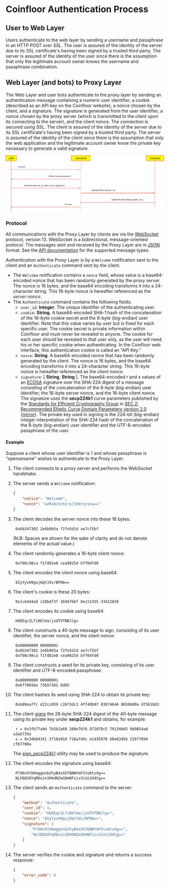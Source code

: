 # Coinfloor Authentication Process

## User to Web Layer

Users authenticate to the web layer by sending a username and passphrase in an HTTP POST over SSL. The user is assured of the identity of the server due to its SSL certificate's having been signed by a trusted third party. The server is assured of the identity of the user since there is the assumption that only the legitimate account owner knows the username and passphrase combination.

## Web Layer (and bots) to Proxy Layer

The Web Layer and user bots authenticate to the proxy layer by sending an authentication message containing a numeric user identifier, a cookie (described as an API key on the Coinfloor website), a nonce chosen by the client, and a signature. The signature is generated from the user identifier, a nonce chosen by the proxy server (which is transmitted to the client upon its connecting to the server), and the client nonce. The connection is secured using SSL. The client is assured of the identity of the server due to its SSL certificate's having been signed by a trusted third party. The server is assured of the identity of the client since there is the assumption that only the web application and the legitimate account owner know the private key necessary to generate a valid signature.

![Proxy Authentication Process](/images/proxy_auth.png)

### Protocol

All communications with the Proxy Layer by clients are via the [WebSocket][IETF RFC 6455] protocol, version 13. WebSocket is a bidirectional, message-oriented protocol. The messages sent and received by the Proxy Layer are in [JSON][IETF RFC 4627] format. See the [API documentation][API] for the supported message types.

Authentication with the Proxy Layer is by a `Welcome` notification sent to the client and an `Authenticate` command sent by the client.

* The `Welcome` notification contains a `nonce` field, whose value is a base64-encoded nonce that has been randomly generated by the proxy server. The nonce is 16 bytes, and the base64 encoding transforms it into a 24-character string. This 16-byte nonce is hereafter referenced as the *server nonce*.
* The `Authenticate` command contains the following fields:
	* `user_id`: **Integer**. The unique identifier of the authenticating user.
	* `cookie`: **String**. A base64-encoded SHA-1 hash of the concatenation of the 16-byte cookie secret and the 8-byte (big-endian) user identifier. Note that this value varies by user but is fixed for each specific user. The cookie secret is private information within Coinfloor and must never be revealed to anyone. The cookie for each user should be revealed to that user only, as the user will need his or her specific cookie when authenticating. In the Coinfloor web interface, this authentication cookie is called an "API Key."
	* `nonce`: **String**. A base64-encoded nonce that has been randomly generated by the client. The nonce is 16 bytes, and the base64 encoding transforms it into a 24-character string. This 16-byte nonce is hereafter referenced as the *client nonce*.
	* `signature`: [ **String**, **String** ]. The base64-encoded *r* and *s* values of an [ECDSA][] signature over the SHA-224 digest of a message consisting of the concatenation of the 8-byte (big-endian) user identifier, the 16-byte server nonce, and the 16-byte client nonce. The signature uses the **secp224k1** curve parameters published by the [Standards for Efficient Cryptography Group][SECG] in [SEC 2: Recommended Elliptic Curve Domain Parameters version 2.0][SEC2] ([mirror][SEC2-mirror]). The private key used in signing is the 224-bit (big-endian) integer interpretation of the SHA-224 hash of the concatenation of the 8-byte (big-endian) user identifier and the UTF-8-encoded passphrase of the user.

#### Example

Suppose a client whose user identifier is 1 and whose passphrase is "opensesame" wishes to authenticate to the Proxy Layer.

1. The client connects to a proxy server and performs the WebSocket handshake.

1. The server sends a `Welcome` notification:

	```json
	{
		"notice": "Welcome",
		"nonce": "azRzAi5rm1ry/l0drnz1vw=="
	}
	```

1. The client decodes the server nonce into these 16 bytes:

		0x6b347302 2e6b9b5a f2fe5d1d ae7cf5bf

	(N.B: Spaces are shown for the sake of clarity and do not denote elements of the actual value.)

1. The client randomly generates a 16-byte client nonce:

		0xf08c98ca f1fd82e8 cea9825d bff04fd0

1. The client encodes the client nonce using base64:

		8IyYyvH9gujOqYJdv/BP0A==

1. The client's cookie is these 20 bytes:

		0x1c6444a9 c20b4f3f 1b9476bf 8ec51355 33412658

1. The client encodes its cookie using base64:

		HGREqcILTz8blHa/jsUTVTNBJlg=

1. The client constructs a 40-byte message to sign, consisting of its user identifier, the server nonce, and the client nonce:

		0x00000000 00000001
		0x6b347302 2e6b9b5a f2fe5d1d ae7cf5bf
		0xf08c98ca f1fd82e8 cea9825d bff04fd0

1. The client constructs a seed for its private key, consisting of its user identifier and UTF-8-encoded passphrase:

		0x00000000 00000001
		0x6f70656e 73657361 6d65

1. The client hashes its seed using SHA-224 to obtain its private key:

		0xb89ea7fc d22cc059 c2673dc2 4ff40b97 83074646 86560d0a d7561b83

1. The client [signs][ECDSA] the 28-byte SHA-224 digest of the 40-byte message using its private key under **secp224k1** and obtains, for example:

		r = 0x3fb77a9d 7b5b2a68 209e76f6 872078c5 791340d5 989854ad a3ab735e
		s = 0x34b84341 2f18a910 f18a7d4c e1d35978 60e6345b 22bf7894 cf67780a

	The [sign_secp224k1][] utility may be used to produce the signature.

1. The client encodes the signature using base64:

		P7d6nXtbKmggnnb2hyB4xXkTQNWYmFSto6tzXg==
		NLhDQS8YqRDxin1M4dNZeGDmNFsiv3iUz2d4Cg==

1. The client sends an `Authenticate` command to the server:

	```json
	{
		"method": "Authenticate",
		"user_id": 1,
		"cookie": "HGREqcILTz8blHa/jsUTVTNBJlg=",
		"nonce": "8IyYyvH9gujOqYJdv/BP0A==",
		"signature": [
			"P7d6nXtbKmggnnb2hyB4xXkTQNWYmFSto6tzXg==",
			"NLhDQS8YqRDxin1M4dNZeGDmNFsiv3iUz2d4Cg=="
		]
	}
	```

1. The server verifies the cookie and signature and returns a success response:

	```json
	{
		"error_code": 0
	}
	```


[API]: https://github.com/coinfloor/API/blob/master/WEBSOCKET-README.md
[ECDSA]: http://en.wikipedia.org/wiki/Elliptic_Curve_DSA
[IETF RFC 4627]: https://tools.ietf.org/html/rfc4627
[IETF RFC 6455]: https://tools.ietf.org/html/rfc6455
[SECG]: http://www.secg.org/
[SEC2]: http://www.secg.org/download/aid-784/sec2-v2.pdf
[SEC2-mirror]: http://www.shield-kratos.com/pdf/sec2-v2.pdf
[sign_secp224k1]: https://github.com/coinfloor/libecp#sign_secp224k1
